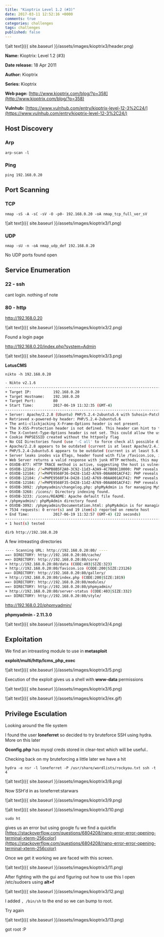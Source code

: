 ```yaml
---
title: "Kioptrix Level 1.2 (#3)"
date: 2017-03-11 12:52:16 +0000
comments: true
categories: challenges
tags: challenges
published: false
---
```


![alt text]({{ site.baseurl }}/assets/images/kioptrix3/header.png)

**Name:** Kioptrix: Level 1.2 (#3)

**Date release:** 18 Apr 2011

**Author:** Kioptrix

**Series:** Kioptrix

**Web page:** [http://www.kioptrix.com/blog/?p=358](http://www.kioptrix.com/blog/?p=358)

**Vulnhub:** [https://www.vulnhub.com/entry/kioptrix-level-12-3%2C24/](https://www.vulnhub.com/entry/kioptrix-level-12-3%2C24/)


<!-- more -->


## Host Discovery

### Arp

`arp-scan -l`

### Ping

`ping 192.168.0.20`

## Port Scanning

### TCP

`nmap -sS -A -sC -sV -O -p0- 192.168.0.20 -oA nmap_tcp_full_ver_sV`

![alt text]({{ site.baseurl }}/assets/images/kioptrix3/1.png)


### UDP

`nmap -sU -n -oA nmap_udp_def 192.168.0.20`

No UDP ports found open

## Service Enumeration

### 22 - ssh

cant login. nothing of note

### 80 - http

http://192.168.0.20

![alt text]({{ site.baseurl }}/assets/images/kioptrix3/2.png)


Found a login page

http://192.168.0.20/index.php?system=Admin

![alt text]({{ site.baseurl }}/assets/images/kioptrix3/3.png)

**LotusCMS**

`nikto -h 192.168.0.20`

```bash
- Nikto v2.1.6
---------------------------------------------------------------------------
+ Target IP:          192.168.0.20
+ Target Hostname:    192.168.0.20
+ Target Port:        80
+ Start Time:         2017-06-19 11:32:35 (GMT-4)
---------------------------------------------------------------------------
+ Server: Apache/2.2.8 (Ubuntu) PHP/5.2.4-2ubuntu5.6 with Suhosin-Patch
+ Retrieved x-powered-by header: PHP/5.2.4-2ubuntu5.6
+ The anti-clickjacking X-Frame-Options header is not present.
+ The X-XSS-Protection header is not defined. This header can hint to the user agent to protect against some forms of XSS
+ The X-Content-Type-Options header is not set. This could allow the user agent to render the content of the site in a different fashion to the MIME type
+ Cookie PHPSESSID created without the httponly flag
+ No CGI Directories found (use '-C all' to force check all possible dirs)
+ Apache/2.2.8 appears to be outdated (current is at least Apache/2.4.12). Apache 2.0.65 (final release) and 2.2.29 are also current.
+ PHP/5.2.4-2ubuntu5.6 appears to be outdated (current is at least 5.6.9). PHP 5.5.25 and 5.4.41 are also current.
+ Server leaks inodes via ETags, header found with file /favicon.ico, inode: 631780, size: 23126, mtime: Fri Jun  5 15:22:00 2009
+ Web Server returns a valid response with junk HTTP methods, this may cause false positives.
+ OSVDB-877: HTTP TRACE method is active, suggesting the host is vulnerable to XST
+ OSVDB-12184: /?=PHPB8B5F2A0-3C92-11d3-A3A9-4C7B08C10000: PHP reveals potentially sensitive information via certain HTTP requests that contain specific QUERY strings.
+ OSVDB-12184: /?=PHPE9568F36-D428-11d2-A769-00AA001ACF42: PHP reveals potentially sensitive information via certain HTTP requests that contain specific QUERY strings.
+ OSVDB-12184: /?=PHPE9568F34-D428-11d2-A769-00AA001ACF42: PHP reveals potentially sensitive information via certain HTTP requests that contain specific QUERY strings.
+ OSVDB-12184: /?=PHPE9568F35-D428-11d2-A769-00AA001ACF42: PHP reveals potentially sensitive information via certain HTTP requests that contain specific QUERY strings.
+ OSVDB-3092: /phpmyadmin/changelog.php: phpMyAdmin is for managing MySQL databases, and should be protected or limited to authorized hosts.
+ OSVDB-3268: /icons/: Directory indexing found.
+ OSVDB-3233: /icons/README: Apache default file found.
+ /phpmyadmin/: phpMyAdmin directory found
+ OSVDB-3092: /phpmyadmin/Documentation.html: phpMyAdmin is for managing MySQL databases, and should be protected or limited to authorized hosts.
+ 7534 requests: 0 error(s) and 19 item(s) reported on remote host
+ End Time:           2017-06-19 11:32:57 (GMT-4) (22 seconds)
---------------------------------------------------------------------------
+ 1 host(s) tested
```


`dirb http://192.168.0.20`

A few intreasting directories 

```bash
---- Scanning URL: http://192.168.0.20:80/ ----
==> DIRECTORY: http://192.168.0.20:80/cache/
==> DIRECTORY: http://192.168.0.20:80/core/
+ http://192.168.0.20:80/data (CODE:403|SIZE:323)
+ http://192.168.0.20:80/favicon.ico (CODE:200|SIZE:23126)
==> DIRECTORY: http://192.168.0.20:80/gallery/
+ http://192.168.0.20:80/index.php (CODE:200|SIZE:1819)
==> DIRECTORY: http://192.168.0.20:80/modules/
==> DIRECTORY: http://192.168.0.20:80/phpmyadmin/
+ http://192.168.0.20:80/server-status (CODE:403|SIZE:332)
==> DIRECTORY: http://192.168.0.20:80/style/
```

http://192.168.0.20/phpmyadmin/

**phpmyadmin - 2.11.3.0**

![alt text]({{ site.baseurl }}/assets/images/kioptrix3/4.png)


## Exploitation

We find an intreasting module to use in **metasploit**

**exploit/multi/http/lcms_php_exec**

![alt text]({{ site.baseurl }}/assets/images/kioptrix3/5.png)

Execution of the exploit gives us a shell with **www-data** permissions

![alt text]({{ site.baseurl }}/assets/images/kioptrix3/6.png)

![alt text]({{ site.baseurl }}/assets/images/kioptrix3/ex.gif)

## Privilege Esculation

Looking around the file system

I found the user **loneferret** so decided to try bruteforce SSH using hydra. More on this later

**Gconfig.php** has mysql creds stored in clear-text which will be useful..

Checking back on my bruteforcing a little later we have a hit

`hydra -e nsr -l loneferret -P /usr/share/wordlists/rockyou.txt ssh -t 4`


![alt text]({{ site.baseurl }}/assets/images/kioptrix3/8.png)

Now SSH'd in as loneferret:starwars

![alt text]({{ site.baseurl }}/assets/images/kioptrix3/9.png)

![alt text]({{ site.baseurl }}/assets/images/kioptrix3/10.png)

`sudo ht`

gives us an error but using google fu we find a quickfix
[https://stackoverflow.com/questions/6804208/nano-error-error-opening-terminal-xterm-256color](https://stackoverflow.com/questions/6804208/nano-error-error-opening-terminal-xterm-256color)

Once we get it working we are faced with this screen.

![alt text]({{ site.baseurl }}/assets/images/kioptrix3/11.png)

After fighting with the gui and figuring out how to use this I open /etc/sudoers using **alt+f**

![alt text]({{ site.baseurl }}/assets/images/kioptrix3/12.png)

I added `, /bin/sh` to the end so we can bump to root.

Try again

![alt text]({{ site.baseurl }}/assets/images/kioptrix3/13.png)

got root :P